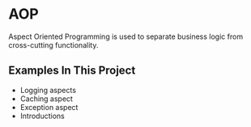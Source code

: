 # AOP

Aspect Oriented Programming is used to separate business logic from cross-cutting functionality.

## Examples In This Project

- Logging aspects
- Caching aspect
- Exception aspect
- Introductions